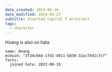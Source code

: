 ```yaml
---
date_created: 2023-08-16
date_modified: 2024-03-27
subtitle: Inverted Capital T Architect
tags:
  - character
---
```


Hoang is also on hata

```infobox-character
name: Hoang
mcUuid: "3f34c844-1fd2-4911-b830-32ac74d1c7cf"
facts:
  joined hata: 2023-08-19
```